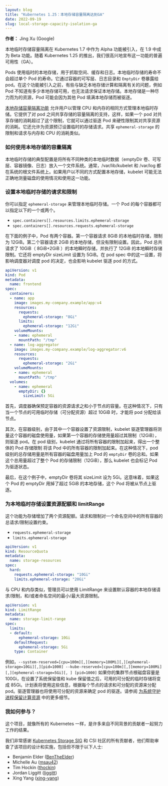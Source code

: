 ```yaml
---
layout: blog
title: "Kubernetes 1.25：本地存储容量隔离达到GA"
date: 2022-09-19
slug: local-storage-capacity-isolation-ga
---
```

<!---
layout: blog
title: "Kubernetes 1.25: Local Storage Capacity Isolation Reaches GA"
date: 2022-09-19
slug: local-storage-capacity-isolation-ga
-->

<!--
**Author:** Jing Xu (Google)
-->
**作者：**
Jing Xu (Google)

<!--
Local ephemeral storage capacity isolation was introduced as a alpha feature in Kubernetes 1.7 and it went beta in 1.9. With Kubernetes 1.25 we are excited to announce general availability(GA) of this feature.

Pods use ephemeral local storage for scratch space, caching, and logs. The lifetime of local ephemeral storage does not extend beyond the life of the individual pod. It is exposed to pods using the container’s writable layer, logs directory, and `EmptyDir` volumes. Before this feature was introduced, there were issues related to the lack of local storage accounting and isolation, such as Pods not knowing how much local storage is available and being unable to request guaranteed local storage. Local storage is a best-effort resource and pods can be evicted due to other pods filling the local storage.

The [local storage capacity isolation feature](/docs/concepts/configuration/manage-resources-containers/#local-ephemeral-storage) allows users to manage local ephemeral storage in the same way as managing CPU and memory. It provides support for capacity isolation of shared storage between pods, such that a pod can be hard limited in its consumption of shared resources by evicting Pods if its consumption of shared storage exceeds that limit. It also allows setting ephemeral storage requests for resource reservation. The limits and requests for shared `ephemeral-storage` are similar to those for memory and CPU consumption.
-->
本地临时存储容量隔离在 Kubernetes 1.7 中作为 Alpha 功能被引入，在 1.9 中成为 Beta 功能。随着 Kubernetes 1.25 的推出，我们很高兴地宣布这一功能的普遍可用性（GA）。

Pods 使用临时的本地存储，用于抓取空间、缓存和日志。本地临时存储的寿命不会超过单个 Pod 的寿命。它通过容器的可写层、日志目录和 `EmptyDir` 卷暴露给 pod。在这个功能被引入之前，有些与缺乏本地存储计算和隔离有关的问题，例如 Pod 不知道有多少本地存储可用，也无法请求保证本地存储。本地存储是一种尽力而为的资源，Pod 可能会因为其他 Pod 填满本地存储而被驱逐。

[本地存储容量隔离功能](/docs/concepts/configuration/manage-resources-containers/#local-ephemeral-storage) 允许用户以管理 CPU 和内存的相同方式管理本地临时存储。它提供了对 pod 之间共享存储的容量隔离的支持，这样，如果一个 pod 对共享存储的消耗超过了这个限制，它就可以通过驱逐 Pod 来硬性限制其对共享资源的消耗。它还允许为资源预订设置临时的存储请求。共享 `ephemeral-storage` 的限制和请求与内存和 CPU 的消耗类似。

<!--
### How to use local storage capacity isolation

A typical configuration for local ephemeral storage is to place all different kinds of ephemeral local data (emptyDir volumes, writeable layers, container images, logs) into one filesystem. Typically, both /var/lib/kubelet and /var/log are on the system's root filesystem. If users configure the local storage in different ways, kubelet might not be able to correctly measure disk usage and use this feature.
-->
### 如何使用本地存储的容量隔离

本地临时存储的典型配置是将所有不同种类的本地临时数据（emptyDir 卷、可写层、容器镜像、日志）放入一个文件系统。通常，/var/lib/kubelet 和 /var/log 都在系统的根文件系统上。如果用户以不同的方式配置本地存储，kubelet 可能无法正确地测量磁盘的使用情况和使用这一功能。

<!--
#### Setting requests and limits for local ephemeral storage
You can specify `ephemeral-storage` for managing local ephemeral storage. Each container of a Pod can specify either or both of the following:
-->
### 设置本地临时存储的请求和限制
你可以指定 `ephemeral-storage` 来管理本地临时存储。一个 Pod 的每个容器都可以指定以下的一个或两个。

* `spec.containers[].resources.limits.ephemeral-storage`
* `spec.containers[].resources.requests.ephemeral-storage`

<!--
In the following example, the Pod has two containers. The first container has a request of 8GiB of local ephemeral storage and a limit of 12GiB. The second container requests 2GiB of local storage, but no limit setting. Therefore, the Pod requests a total of 10GiB (8GiB+2GiB) of local ephemeral storage and enforces a limit of 12GiB of local ephemeral storage. It also sets emptyDir sizeLimit to 5GiB. With this setting in pod spec, it will affect how the scheduler makes a decision on scheduling pods and also how kubelet evict pods.
-->
在下面的例子中，Pod 有两个容器。第一个容器请求 8GiB 的本地临时存储，限制为 12GiB。第二个容器请求 2GiB 的本地存储，但没有限制设置。因此，Pod 总共请求了 10GiB（ 8GiB+2GiB ）的本地瞬时存储，并执行了 12GiB 的本地瞬时存储限制。它还将 emptyDir sizeLimit 设置为 5GiB。在 pod spec 中的这一设置，将影响调度器对调度 pod 的决定，也会影响 kubelet 驱逐 pod 的方式。

```yaml
apiVersion: v1
kind: Pod
metadata:
  name: frontend
spec:
  containers:
  - name: app
    image: images.my-company.example/app:v4
    resources:
      requests:
        ephemeral-storage: "8Gi"
      limits:
        ephemeral-storage: "12Gi"
    volumeMounts:
    - name: ephemeral
      mountPath: "/tmp"
  - name: log-aggregator
    image: images.my-company.example/log-aggregator:v6
    resources:
      requests:
        ephemeral-storage: "2Gi"
    volumeMounts:
    - name: ephemeral
      mountPath: "/tmp"
  volumes:
    - name: ephemeral
      emptyDir: {}
        sizeLimit: 5Gi
```

<!--
First of all, the scheduler ensures that the sum of the resource requests of the scheduled containers is less than the capacity of the node. In this case, the pod can be assigned to a node only if its available ephemeral storage (allocatable resource) has more than 10GiB.
-->
首先，调度器确保预定容器的资源请求之和小于节点的容量。在这种情况下，只有当一个节点的可用临时存储（可分配资源）超过 10GiB 时，才能将 pod 分配给该节点。


<!--
Secondly, at container level, since one of the container sets resource limit, kubelet eviction manager will measure the disk usage of this container and evict the pod if the storage usage of the first container exceeds its limit (12GiB). At pod level,  kubelet works out an overall Pod storage limit by
adding up the limits of all the containers in that Pod. In this case, the total storage usage at pod level is the sum of the disk usage from all containers plus the Pod's `emptyDir` volumes. If this total usage exceeds the overall Pod storage limit (12GiB), then the kubelet also marks the Pod for eviction.

Last, in this example, emptyDir volume sets its sizeLimit to 5Gi. It means that if this pod's emptyDir used up more local storage than 5GiB, the pod will be evicted from the node.
-->

其次，在容器级别，由于其中一个容器设置了资源限制，kubelet 驱逐管理器将测量这个容器的磁盘使用量，如果第一个容器的存储使用量超过其限制（12GiB），则驱逐 pod。在 pod 级别，kubelet 通过将所有容器的限制加起来，得出一个整体的 Pod 存储限制
将该 Pod 中的所有容器的限制加起来。在这种情况下，pod 级别的总存储用量是所有容器的磁盘用量加上 Pod 的 `emptyDir` 卷的总和。如果这个总用量超过了整个 Pod 的存储限制（12GiB），那么 kubelet 也会标记 Pod 为驱逐状态。

最后，在这个例子中，emptyDir 卷将其 sizeLimit 设为 5Gi。这意味着，如果这个 Pod 的 emptyDir 用掉了超过 5GiB 的本地存储，这个 Pod 将被从节点上驱逐。

<!--
#### Setting resource quota and limitRange for local ephemeral storage

This feature adds two more resource quotas for storage. The request and limit set constraints on the total requests/limits of all containers’ in a namespace.
-->

### 为本地临时存储设置资源配额和 limitRange

这个功能为存储增加了两个资源配额。请求和限制对一个命名空间中的所有容器的总请求/限制设置约束。

* `requests.ephemeral-storage`
* `limits.ephemeral-storage`

```yaml
apiVersion: v1
kind: ResourceQuota
metadata:
  name: storage-resources
spec:
  hard:
    requests.ephemeral-storage: "10Gi"
    limits.ephemeral-storage: "20Gi"
```

<!--
Similar to CPU and memory, admin could use LimitRange to set default container’s local storage request/limit, and/or minimum/maximum resource constraints for a namespace.
-->
与 CPU 和内存类似，管理员可以使用 LimitRange 来设置默认容器的本地存储请求/限制，和/或者命名空间的最小/最大资源限制。

```yaml
apiVersion: v1
kind: LimitRange
metadata:
  name: storage-limit-range
spec:
  limits:
  - default:
      ephemeral-storage: 10Gi
    defaultRequest:
      ephemeral-storage: 5Gi
    type: Container
```
<!--
Also, ephemeral-storage may be specified to reserve for kubelet or system. example, `--system-reserved=[cpu=100m][,][memory=100Mi][,][ephemeral-storage=10Gi][,][pid=1000] --kube-reserved=[cpu=100m][,][memory=100Mi][,][ephemeral-storage=5Gi][,][pid=1000]`. If your cluster node root disk capacity is 100Gi, after setting system-reserved and kube-reserved value, the available allocatable ephemeral storage would become 85Gi. The schedule will use this information to assign pods based on request and allocatable resources from each node. The eviction manager will also use allocatable resource to determine pod eviction. See more details from [Reserve Compute Resources for System Daemons](/docs/tasks/administer-cluster/reserve-compute-resources/).
-->
例如，`--system-reserved=[cpu=100m][,][memory=100Mi][,][ephemeral-storage=10Gi][,][pid=1000] --kube-reserved=[cpu=100m][,][memory=100Mi][,][ephemeral-storage=5Gi][, ] [pid=1000]` 如果你的集群节点根磁盘容量是 100Gi，在设置了系统保留值和 kube 保留值之后，可用的可分配的临时存储将变成 85Gi。计划表将使用这些信息，根据每个节点的请求和可分配的资源来分配 pod。驱逐管理器也将使用可分配的资源来确定 pod 的驱逐。请参阅 [为系统守护进程保留计算资源](/docs/tasks/administer-cluster/reserve-compute-resources/) 中的更多细节。

<!--
### How do I get involved?

This project, like all of Kubernetes, is the result of hard work by many contributors from diverse backgrounds working together.

We offer a huge thank you to all the contributors in [Kubernetes Storage SIG](https://github.com/kubernetes/community/tree/master/sig-storage) and CSI community who helped review the design and implementation of the project, including but not limited to the following:</p><ul><li>Benjamin Elder (<a href=https://github.com/BenTheElder>BenTheElder</a>)</li><li>Michelle Au (<a href=https://github.com/msau42>msau42</a>)</li><li>Tim Hockin (<a href=https://github.com/thockin>thockin</a>)</li><li>Jordan Liggitt (<a href=https://github.com/liggitt>liggitt</a>)</li><li>Xing Yang (<a href=https://github.com/xing-yang>xing-yang</a>)</li>
-->
### 我如何参与？

这个项目，就像所有的 Kubernetes 一样，是许多来自不同背景的贡献者一起努力工作的结果。

我们非常感谢 [Kubernetes Storage SIG](https://github.com/kubernetes/community/tree/master/sig-storage) 和 CSI 社区的所有贡献者，他们帮助审查了该项目的设计和实施，包括但不限于以下人士:</p><ul><li>Benjamin Elder (<a href=https://github.com/BenTheElder>BenTheElder</a>)</li><li>Michelle Au (<a href=https://github.com/msau42>msau42</a>)</li><li>Tim Hockin (<a href=https://github.com/thockin>thockin</a>)</li><li>Jordan Liggitt (<a href=https://github.com/liggitt>liggitt</a>)</li><li>Xing Yang (<a href=https://github.com/xing-yang>xing-yang</a>)</li>
